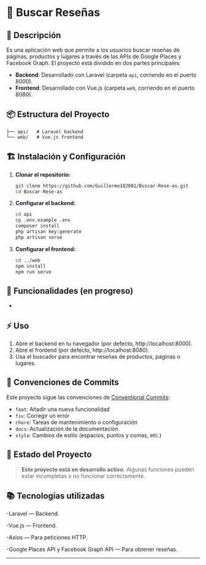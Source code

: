 # 📝 Buscar Reseñas

## 🚀 Descripción

Es una aplicación web que permite a los usuarios buscar reseñas de páginas, productos y lugares a través de las APIs de Google Places y Facebook Graph. El proyecto está dividido en dos partes principales:

- **Backend**: Desarrollado con Laravel (carpeta `api`, corriendo en el puerto 8000).
- **Frontend**: Desarrollado con Vue.js (carpeta `web`, corriendo en el puerto 8080).

## 📦 Estructura del Proyecto

```
├── api/   # Laravel backend
└── web/   # Vue.js frontend
```

## 🏗️ Instalación y Configuración

1. **Clonar el repositorio:**

   ```bash
   git clone https://github.com/Guillermo182001/Buscar-Rese-as.git
   cd Buscar-Rese-as
   ```

2. **Configurar el backend:**

   ```bash
   cd api
   cp .env.example .env
   composer install
   php artisan key:generate
   php artisan serve
   ```

3. **Configurar el frontend:**

   ```bash
   cd ../web
   npm install
   npm run serve
   ```

## 🌟 Funcionalidades (en progreso)

-

## ⚡ Uso

1. Abre el backend en tu navegador (por defecto, http\://localhost:8000).
2. Abre el frontend (por defecto, http\://localhost:8080).
3. Usa el buscador para encontrar reseñas de productos, páginas o lugares.

## 📄 Convenciones de Commits

Este proyecto sigue las convenciones de [Conventional Commits](https://www.conventionalcommits.org/):

- `feat`: Añadir una nueva funcionalidad
- `fix`: Corregir un error
- `chore`: Tareas de mantenimiento o configuración
- `docs`: Actualización de la documentación
- `style`: Cambios de estilo (espacios, puntos y comas, etc.)

## 📢 Estado del Proyecto

> **Este proyecto está en desarrollo activo.** Algunas funciones pueden estar incompletas o no funcionar correctamente.

## 📚 Tecnologías utilizadas

-Laravel — Backend.

-Vue.js — Frontend.

-Axios — Para peticiones HTTP.

-Google Places API y Facebook Graph API — Para obtener reseñas.

---
